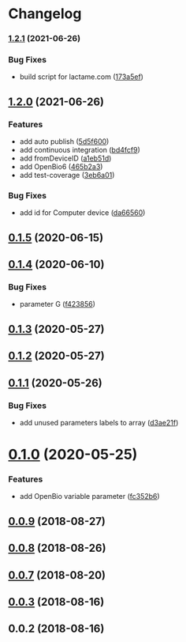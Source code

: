# Changelog

### [1.2.1](https://www.github.com/Hackuarium/legoino-device-information/compare/v1.2.0...v1.2.1) (2021-06-26)


### Bug Fixes

* build script for lactame.com ([173a5ef](https://www.github.com/Hackuarium/legoino-device-information/commit/173a5efbae32520be8204e2edf3d9d87d920eb76))

## [1.2.0](https://www.github.com/Hackuarium/legoino-device-information/compare/v1.1.0...v1.2.0) (2021-06-26)


### Features

* add auto publish ([5d5f600](https://www.github.com/Hackuarium/legoino-device-information/commit/5d5f600b4b83b52a2166aea5bb04419c98c8d977))
* add continuous integration ([bd4fcf9](https://github.com/Hackuarium/legoino-device-information/commit/bd4fcf9b39e9f0c6e894f18ffb064f8298e8d031))
* add fromDeviceID ([a1eb51d](https://github.com/Hackuarium/legoino-device-information/commit/a1eb51d88a59547be4e524f3228cbd5ce4d9b82c))
* add OpenBio6 ([465b2a3](https://github.com/Hackuarium/legoino-device-information/commit/465b2a36d25329cea59fcea2762d4a21ecc7bed7))
* add test-coverage ([3eb6a01](https://github.com/Hackuarium/legoino-device-information/commit/3eb6a011c78a24d0646bd6e67770d397f5ef8ee4))


### Bug Fixes

* add id for Computer device ([da66560](https://github.com/Hackuarium/legoino-device-information/commit/da665609c82591e090b217202c0b6f1b97b151ef))

## [0.1.5](https://github.com/Hackuarium/legoino-device-information/compare/v0.1.4...v0.1.5) (2020-06-15)



## [0.1.4](https://github.com/Hackuarium/legoino-device-information/compare/v0.1.3...v0.1.4) (2020-06-10)


### Bug Fixes

* parameter G ([f423856](https://github.com/Hackuarium/legoino-device-information/commit/f423856d02c5c7ca5ace5f3a1a15d29f31e39dfd))



## [0.1.3](https://github.com/Hackuarium/legoino-device-information/compare/v0.1.2...v0.1.3) (2020-05-27)



## [0.1.2](https://github.com/Hackuarium/legoino-device-information/compare/v0.1.1...v0.1.2) (2020-05-27)



## [0.1.1](https://github.com/Hackuarium/legoino-device-information/compare/v0.1.0...v0.1.1) (2020-05-26)


### Bug Fixes

* add unused parameters labels to array ([d3ae21f](https://github.com/Hackuarium/legoino-device-information/commit/d3ae21f669101f1efd61f2076afaf4053b9b2142))



# [0.1.0](https://github.com/Hackuarium/legoino-device-information/compare/v0.0.9...v0.1.0) (2020-05-25)


### Features

* add OpenBio variable parameter ([fc352b6](https://github.com/Hackuarium/legoino-device-information/commit/fc352b6d83b3a4cac83b4c1ab3ffd3e1d10c5445))



<a name="0.0.9"></a>
## [0.0.9](https://github.com/cheminfo-js/legoino-device-information/compare/v0.0.8...v0.0.9) (2018-08-27)



<a name="0.0.8"></a>
## [0.0.8](https://github.com/cheminfo-js/legoino-device-information/compare/v0.0.7...v0.0.8) (2018-08-26)



<a name="0.0.7"></a>
## [0.0.7](https://github.com/cheminfo-js/legoino-device-information/compare/v0.0.6...v0.0.7) (2018-08-20)



<a name="0.0.3"></a>
## [0.0.3](https://github.com/cheminfo-js/legoino-device-information/compare/v0.0.2...v0.0.3) (2018-08-16)



<a name="0.0.2"></a>
## 0.0.2 (2018-08-16)
